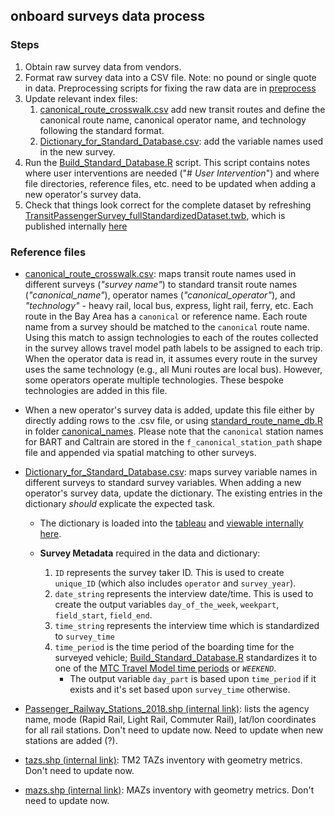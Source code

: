 ## onboard surveys data process

### Steps

1. Obtain raw survey data from vendors.
2. Format raw survey data into a CSV file. Note: no pound or single quote in data. Preprocessing scripts for fixing the raw data are in [preprocess](preprocess)
3. Update relevant index files:
   1. [canonical_route_crosswalk.csv](canonical_route_crosswalk.csv) add new transit routes and define the canonical route name, canonical operator name, and technology following the standard format.
   2. [Dictionary_for_Standard_Database.csv](Dictionary_for_Standard_Database.csv): add the variable names used in the new survey.
4. Run the [Build_Standard_Database.R](Build_Standard_Database.R) script. This script contains notes where user interventions are needed ("# _User Intervention_") and where file directories, reference files, etc. need to be updated when adding a new operator's survey data.
5. Check that things look correct for the complete dataset by refreshing [TransitPassengerSurvey_fullStandardizedDataset.twb](TransitPassengerSurvey_fullStandardizedDataset.twb), which is published internally [here](https://10ay.online.tableau.com/#/site/metropolitantransportationcommission/workbooks/1896779?:origin=card_share_link) 


### Reference files

* [canonical_route_crosswalk.csv](canonical_route_crosswalk.csv): maps transit route names used in different surveys (*"survey name"*) to standard transit route names (*"canonical_name"*), operator names (*"canonical_operator"*), and *"technology"* - heavy rail, local bus, express, light rail, ferry, etc. 
Each route in the Bay Area has a `canonical` or reference name. Each route name from a survey should be matched to the `canonical` route name. Using this match to assign technologies to each of the routes collected in the survey allows travel model path labels to be assigned to each trip. When the operator data is read in, it assumes every route in the survey uses the same technology (e.g., all Muni routes are local bus). However, some operators operate multiple technologies. These bespoke technologies are added in this file. 

* When a new operator's survey data is added, update this file either by directly adding rows to the .csv file, or using [standard_route_name_db.R](../canonical_names/standard_route_name_db.R) in folder [canonical_names](../canonical_names).  Please note that the `canonical` station names for BART and Caltrain are stored in the `f_canonical_station_path` shape file and appended via spatial matching to other surveys.
 
* [Dictionary_for_Standard_Database.csv](Dictionary_for_Standard_Database.csv): maps survey variable names in different surveys to standard survey variables.  When adding a new operator's survey data, update the dictionary. The existing entries in the dictionary *should* explicate the expected task.

  * The dictionary is loaded into the [tableau](TransitPassengerSurvey_fullStandardizedDataset.twb) and [viewable internally here](https://10ay.online.tableau.com/t/metropolitantransportationcommission/views/TransitPassengerSurvey_fullStandardizedDataset/Dictionary).

  * **Survey Metadata** required in the data and dictionary:

    1. `ID` represents the survey taker ID. This is used to create `unique_ID` (which also includes `operator` and `survey_year`).
    1. `date_string` represents the interview date/time. This is used to create the output variables `day_of_the_week`, `weekpart`, `field_start`, `field_end`.
    1. `time_string` represents the interview time which is standardized to `survey_time`
    1. `time_period` is the time period of the boarding time for the surveyed vehicle; [Build_Standard_Database.R](Build_Standard_Database.R) standardizes it to one of the [MTC Travel Model time periods](https://github.com/BayAreaMetro/modeling-website/wiki/TimePeriods) or *`WEEKEND`*.
       * The output variable `day_part` is based upon `time_period` if it exists and it's set based upon `survey_time` otherwise.

* [Passenger_Railway_Stations_2018.shp (internal link)](https://mtcdrive.box.com/s/dq6f8ca95os4sbsd9aste54dx0c3zrks): lists the agency name, mode (Rapid Rail, Light Rail, Commuter Rail), lat/lon coordinates for all rail stations. Don't need to update now. Need to update when new stations are added (?).

* [tazs.shp (internal link)](https://mtcdrive.box.com/s/42s7lvbq0snvvjeyigi36z295rsmcpd4): TM2 TAZs inventory with geometry metrics. Don't need to update now.

* [mazs.shp (internal link)](https://mtcdrive.box.com/s/k7tpfjq11pqpfewdpexqfz7uyw6p7nx9): MAZs inventory with geometry metrics.
Don't need to update now.

